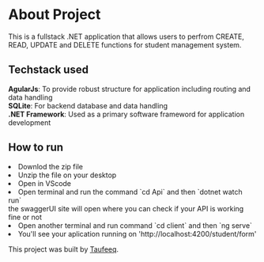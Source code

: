 <h1>About Project</h1>
<p>This is a fullstack .NET application that allows users to perfrom CREATE, READ, UPDATE and DELETE functions for student management system.</p>

<h2>Techstack used</h2>
<p2><b>AgularJs</b>: To provide robust structure for application including routing and data handling</p2><br>
<p2><b>SQLite</b>: For backend database and data handling</p2><br>
<p2><b>.NET Framework</b>: Used as a primary software frameword for application development</p2>

<h2>How to run</h2>
<li>Downlod the zip file</li>
<li>Unzip the file on your desktop</li>
<li>Open in VScode</li>
<li>Open terminal and run the command `cd Api` and then `dotnet watch run`</li>
<p2>the swaggerUI site will open where you can check if your API is working fine or not</p2>
<li>Open another terminal and run command `cd client` and then `ng serve`</li>
<li>You'll see your aplication running on 'http://localhost:4200/student/form'</li>

This project was built by [Taufeeq](https://github.com/taufeeq-mustafa/).

